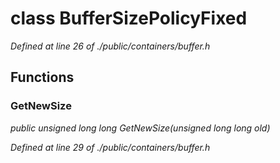 # class BufferSizePolicyFixed

*Defined at line 26 of ./public/containers/buffer.h*

## Functions

### GetNewSize

*public unsigned long long GetNewSize(unsigned long long old)*

*Defined at line 29 of ./public/containers/buffer.h*



